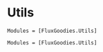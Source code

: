 # Utils

```@index
Modules = [FluxGoodies.Utils]
```

```@autodocs
Modules = [FluxGoodies.Utils]
```
